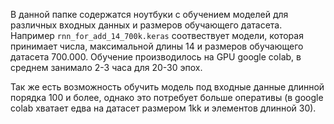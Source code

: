 В данной папке содержатся ноутбуки с обучением моделей для различных входных данных и размеров обучающего датасета. Например `rnn_for_add_14_700k.keras` соотвествует модели, которая принимает числа, максимальной длины 14 и размеров обучающего датасета 700.000. Обучение производилось на GPU google colab, в среднем занимало 2-3 часа для 20-30 эпох. 

Так же есть возможность обучить модель под входные данные длинной порядка 100 и более, однако это потребует больше оперативы (в google colab хватает едва на датасет размером 1kk и элементов длинной 30). 
